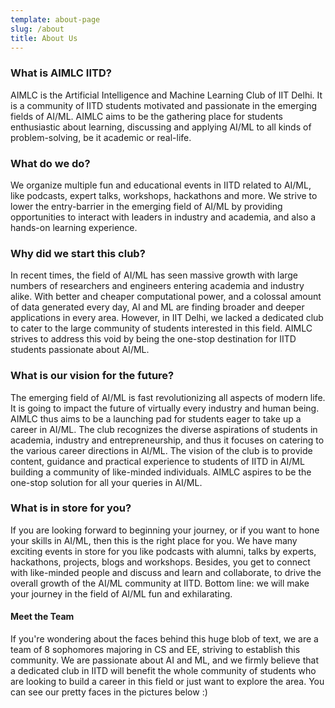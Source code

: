 ```yaml
---
template: about-page
slug: /about
title: About Us
---
```

### What is AIMLC IITD?

AIMLC is the Artificial Intelligence and Machine Learning Club of IIT Delhi. It is a community of IITD students motivated and passionate in the emerging fields of AI/ML. AIMLC aims to be the gathering place for students enthusiastic about learning, discussing and applying AI/ML to all kinds of problem-solving, be it academic or real-life.

### What do we do?

We organize multiple fun and educational events in IITD related to AI/ML, like podcasts, expert talks, workshops, hackathons and more. We strive to lower the entry-barrier in the emerging field of AI/ML by providing opportunities to interact with leaders in industry and academia, and also a hands-on learning experience.

### Why did we start this club?

In recent times, the field of AI/ML has seen massive growth with large numbers of researchers and engineers entering academia and industry alike. With better and cheaper computational power, and a colossal amount of data generated every day, AI and ML are finding broader and deeper applications in every area. However, in IIT Delhi, we lacked a dedicated club to cater to the large community of students interested in this field. AIMLC strives to address this void by being the one-stop destination for IITD students passionate about AI/ML.

### What is our vision for the future?

The emerging field of AI/ML is fast revolutionizing all aspects of modern life. It is going to impact the future of virtually every industry and human being. AIMLC thus aims to be a launching pad for students eager to take up a career in AI/ML. The club recognizes the diverse aspirations of students in academia, industry and entrepreneurship, and thus it focuses on catering to the various career directions in AI/ML. The vision of the club is to provide content, guidance and practical experience to students of IITD in AI/ML building a community of like-minded individuals. AIMLC aspires to be the one-stop solution for all your queries in AI/ML.

### What is in store for you?

If you are looking forward to beginning your journey, or if you want to hone your skills in AI/ML, then this is the right place for you. We have many exciting events in store for you like podcasts with alumni, talks by experts, hackathons, projects, blogs and workshops. Besides, you get to connect with like-minded people and discuss and learn and collaborate, to drive the overall growth of the AI/ML community at IITD. Bottom line: we will make your journey in the field of AI/ML fun and exhilarating.

#### Meet the Team

If you're wondering about the faces behind this huge blob of text, we are a team of 8 sophomores majoring in CS and EE, striving to establish this community. We are passionate about AI and ML, and we firmly believe that a dedicated club in IITD will benefit the whole community of students who are looking to build a career in this field or just want to explore the area. You can see our pretty faces in the pictures below :)